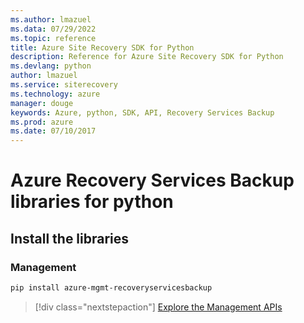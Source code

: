 ```yaml
---
ms.author: lmazuel
ms.data: 07/29/2022
ms.topic: reference
title: Azure Site Recovery SDK for Python
description: Reference for Azure Site Recovery SDK for Python
ms.devlang: python
author: lmazuel
ms.service: siterecovery
ms.technology: azure
manager: douge
keywords: Azure, python, SDK, API, Recovery Services Backup
ms.prod: azure
ms.date: 07/10/2017
---
```

# Azure Recovery Services Backup libraries for python

## Install the libraries


### Management

```bash
pip install azure-mgmt-recoveryservicesbackup
```
> [!div class="nextstepaction"]
> [Explore the Management APIs](/python/api/overview/azure/recoveryservicesbackup/management)